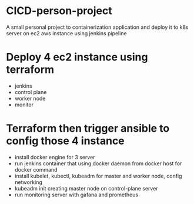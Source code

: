 # CICD-person-project
A small personal project to containerization application and deploy it to k8s server on ec2 aws instance 
using jenkins pipeline

# Deploy 4 ec2 instance using terraform
- jenkins
- control plane
- worker node
- monitor

# Terraform then trigger ansible to config those 4 instance
- install docker engine for 3 server
- run jenkins container that using docker daemon from docker host for docker command
- install kubelet, kubectl, kubeadm for master and worker node, config networking
- kubeadm init creating master node on control-plane server 
- run monitoring server with gafana and prometheus
